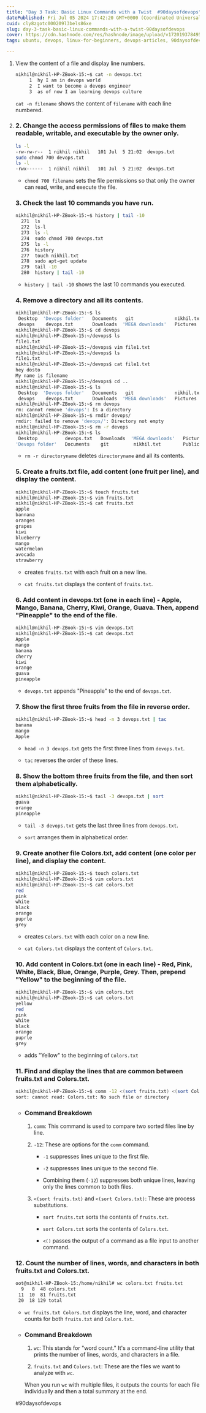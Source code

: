 ```yaml
---
title: "Day 3 Task: Basic Linux Commands with a Twist  #90daysofdevops"
datePublished: Fri Jul 05 2024 17:42:20 GMT+0000 (Coordinated Universal Time)
cuid: cly8zgotc000209l3bels86xe
slug: day-3-task-basic-linux-commands-with-a-twist-90daysofdevops
cover: https://cdn.hashnode.com/res/hashnode/image/upload/v1720193784957/d27df731-ec46-459e-8d11-19ee2dd8a230.jpeg
tags: ubuntu, devops, linux-for-beginners, devops-articles, 90daysofdevops

---
```


1. View the content of a file and display line numbers.
    
    ```bash
    nikhil@nikhil-HP-ZBook-15:~$ cat -n devops.txt
         1	hy I am in devops world
         2	I want to become a devops engineer
         3	as of now I am learning devops culture
    ```
    
    `cat -n filename` shows the content of `filename` with each line numbered.
    
2. ### 2\. Change the access permissions of files to make them readable, writable, and executable by the owner only.
    
    ```bash
    ls -l
    -rw-rw-r--  1 nikhil nikhil   101 Jul  5 21:02  devops.txt
    sudo chmod 700 devops.txt
    ls -l
    -rwx------  1 nikhil nikhil   101 Jul  5 21:02  devops.txt
    ```
    
    * `chmod 700 filename` sets the file permissions so that only the owner can read, write, and execute the file.
        
    
    ### 3\. Check the last 10 commands you have run.
    
    ```bash
    nikhil@nikhil-HP-ZBook-15:~$ history | tail -10
      271  ls
      272  ls-l
      273  ls -l
      274  sudo chmod 700 devops.txt
      275  ls -l
      276  history
      277  touch nikhil.txt
      278  sudo apt-get update
      279  tail -10
      280  history | tail -10
    ```
    
    * `history | tail -10` shows the last 10 commands you executed.
        
    
    ### 4\. Remove a directory and all its contents.
    
    ```bash
    nikhil@nikhil-HP-ZBook-15:~$ ls
     Desktop  'Devops folder'   Documents   git               nikhil.txt   Public   Templates
     devops    devops.txt       Downloads  'MEGA downloads'   Pictures     snap     Videos
    nikhil@nikhil-HP-ZBook-15:~$ cd devops
    nikhil@nikhil-HP-ZBook-15:~/devops$ ls
    file1.txt
    nikhil@nikhil-HP-ZBook-15:~/devops$ vim file1.txt 
    nikhil@nikhil-HP-ZBook-15:~/devops$ ls
    file1.txt
    nikhil@nikhil-HP-ZBook-15:~/devops$ cat file1.txt 
    hey dosto
    My name is filename
    nikhil@nikhil-HP-ZBook-15:~/devops$ cd ..
    nikhil@nikhil-HP-ZBook-15:~$ ls
     Desktop  'Devops folder'   Documents   git               nikhil.txt   Public   Templates
     devops    devops.txt       Downloads  'MEGA downloads'   Pictures     snap     Videos
    nikhil@nikhil-HP-ZBook-15:~$ rm devops
    rm: cannot remove 'devops': Is a directory
    nikhil@nikhil-HP-ZBook-15:~$ rmdir devops/
    rmdir: failed to remove 'devops/': Directory not empty
    nikhil@nikhil-HP-ZBook-15:~$ rm -r devops
    nikhil@nikhil-HP-ZBook-15:~$ ls
     Desktop          devops.txt   Downloads  'MEGA downloads'   Pictures   snap        Videos
    'Devops folder'   Documents    git         nikhil.txt        Public     Templates
    ```
    
    * `rm -r directoryname` deletes `directoryname` and all its contents.
        
    
    ### 5\. Create a fruits.txt file, add content (one fruit per line), and display the content.
    
    ```bash
    nikhil@nikhil-HP-ZBook-15:~$ touch fruits.txt
    nikhil@nikhil-HP-ZBook-15:~$ vim fruits.txt 
    nikhil@nikhil-HP-ZBook-15:~$ cat fruits.txt 
    apple
    bannana
    oranges
    grapes
    kiwi
    blueberry
    mango
    watermelon
    avocada
    strawberry
    ```
    
    * creates `fruits.txt` with each fruit on a new line.
        
    * `cat fruits.txt` displays the content of `fruits.txt`.
        
    
    ### 6\. Add content in devops.txt (one in each line) - Apple, Mango, Banana, Cherry, Kiwi, Orange, Guava. Then, append "Pineapple" to the end of the file.
    
    ```bash
    nikhil@nikhil-HP-ZBook-15:~$ vim devops.txt 
    nikhil@nikhil-HP-ZBook-15:~$ cat devops.txt 
    Apple
    mango
    banana
    cherry
    kiwi
    orange
    guava
    pineapple 
    ```
    
    * `devops.txt` appends "Pineapple" to the end of `devops.txt`.
        
    
    ### 7\. Show the first three fruits from the file in reverse order.
    
    ```bash
    nikhil@nikhil-HP-ZBook-15:~$ head -n 3 devops.txt | tac
    banana
    mango
    Apple
    ```
    
    * `head -n 3 devops.txt` gets the first three lines from `devops.txt`.
        
    * `tac` reverses the order of these lines.
        
    
    ### 8\. Show the bottom three fruits from the file, and then sort them alphabetically.
    
    ```bash
    nikhil@nikhil-HP-ZBook-15:~$ tail -3 devops.txt | sort
    guava
    orange
    pineapple 
    ```
    
    * `tail -3 devops.txt` gets the last three lines from `devops.txt`.
        
    * `sort` arranges them in alphabetical order.
        
    
    ### 9\. Create another file Colors.txt, add content (one color per line), and display the content.
    
    ```bash
    nikhil@nikhil-HP-ZBook-15:~$ touch colors.txt
    nikhil@nikhil-HP-ZBook-15:~$ vim colors.txt 
    nikhil@nikhil-HP-ZBook-15:~$ cat colors.txt 
    red
    pink
    white
    black
    orange
    puprle
    grey
    ```
    
    * creates `Colors.txt` with each color on a new line.
        
    * `cat Colors.txt` displays the content of `Colors.txt`.
        
    
    ### 10\. Add content in Colors.txt (one in each line) - Red, Pink, White, Black, Blue, Orange, Purple, Grey. Then, prepend "Yellow" to the beginning of the file.
    
    ```bash
    nikhil@nikhil-HP-ZBook-15:~$ vim colors.txt 
    nikhil@nikhil-HP-ZBook-15:~$ cat colors.txt 
    yellow
    red
    pink
    white
    black
    orange
    puprle
    grey
    ```
    
    * adds "Yellow" to the beginning of `Colors.txt`
        
    
    ### 11\. Find and display the lines that are common between fruits.txt and Colors.txt.
    
    ```bash
    nikhil@nikhil-HP-ZBook-15:~$ comm -12 <(sort fruits.txt) <(sort Colors.txt)
    sort: cannot read: Colors.txt: No such file or directory
    ```
    
    * ### Command Breakdown
        
        1. `comm`: This command is used to compare two sorted files line by line.
            
        2. `-12`: These are options for the `comm` command.
            
            * `-1` suppresses lines unique to the first file.
                
            * `-2` suppresses lines unique to the second file.
                
            * Combining them (`-12`) suppresses both unique lines, leaving only the lines common to both files.
                
        3. `<(sort fruits.txt)` and `<(sort Colors.txt)`: These are process substitutions.
            
            * `sort fruits.txt` sorts the contents of `fruits.txt`.
                
            * `sort Colors.txt` sorts the contents of `Colors.txt`.
                
            * `<()` passes the output of a command as a file input to another command.
                
        
    
    ### 12\. Count the number of lines, words, and characters in both fruits.txt and Colors.txt.
    
    ```bash
    oot@nikhil-HP-ZBook-15:/home/nikhil# wc colors.txt fruits.txt
      9   8  48 colors.txt
     11  10  81 fruits.txt
     20  18 129 total
    ```
    
    * `wc fruits.txt Colors.txt` displays the line, word, and character counts for both `fruits.txt` and `Colors.txt`.
        
    * ### Command Breakdown
        
        1. `wc`: This stands for "word count." It's a command-line utility that prints the number of lines, words, and characters in a file.
            
        2. `fruits.txt` and `Colors.txt`: These are the files we want to analyze with `wc`.
            
        
        When you run `wc` with multiple files, it outputs the counts for each file individually and then a total summary at the end.
        
    
    #90daysofdevops